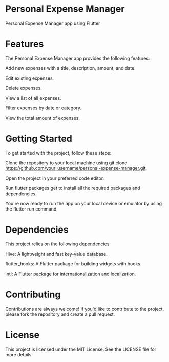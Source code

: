 # Personal Expense Manager
 Personal Expense Manager app using Flutter
 
 # Features
The Personal Expense Manager app provides the following features:

Add new expenses with a title, description, amount, and date.

Edit existing expenses.

Delete expenses.

View a list of all expenses.

Filter expenses by date or category.

View the total amount of expenses.

 
 # Getting Started
To get started with the project, follow these steps:

Clone the repository to your local machine using git clone https://github.com/your_username/personal-expense-manager.git.

Open the project in your preferred code editor.

Run flutter packages get to install all the required packages and dependencies.

You're now ready to run the app on your local device or emulator by using the flutter run command.


# Dependencies
This project relies on the following dependencies:

Hive: A lightweight and fast key-value database.

flutter_hooks: A Flutter package for building widgets with hooks.

intl: A Flutter package for internationalization and localization.

# Contributing
Contributions are always welcome! If you'd like to contribute to the project, please fork the repository and create a pull request.

# License
This project is licensed under the MIT License. See the LICENSE file for more details.
